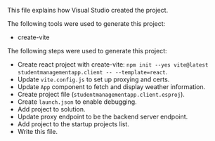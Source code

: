 This file explains how Visual Studio created the project.

The following tools were used to generate this project:
- create-vite

The following steps were used to generate this project:
- Create react project with create-vite: `npm init --yes vite@latest studentmanagementapp.client -- --template=react`.
- Update `vite.config.js` to set up proxying and certs.
- Update `App` component to fetch and display weather information.
- Create project file (`studentmanagementapp.client.esproj`).
- Create `launch.json` to enable debugging.
- Add project to solution.
- Update proxy endpoint to be the backend server endpoint.
- Add project to the startup projects list.
- Write this file.
